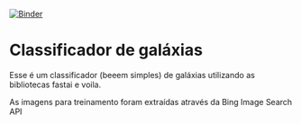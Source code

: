 [![Binder](https://mybinder.org/badge_logo.svg)](https://mybinder.org/v2/gh/SamuelLopesSilva/galaxy_classifier/master?urlpath=%2Fvoila%2Frender%2Fgalaxys_classifier.ipynb)

# Classificador de galáxias

Esse é um classificador (beeem simples) de galáxias utilizando as bibliotecas fastai e voila.

As imagens para treinamento foram extraídas através da Bing Image Search API
